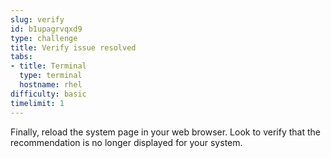 ```yaml
---
slug: verify
id: b1upagrvqxd9
type: challenge
title: Verify issue resolved
tabs:
- title: Terminal
  type: terminal
  hostname: rhel
difficulty: basic
timelimit: 1
---
```


Finally, reload the system page in your web browser.
Look to verify that the recommendation is no longer displayed for your system.
